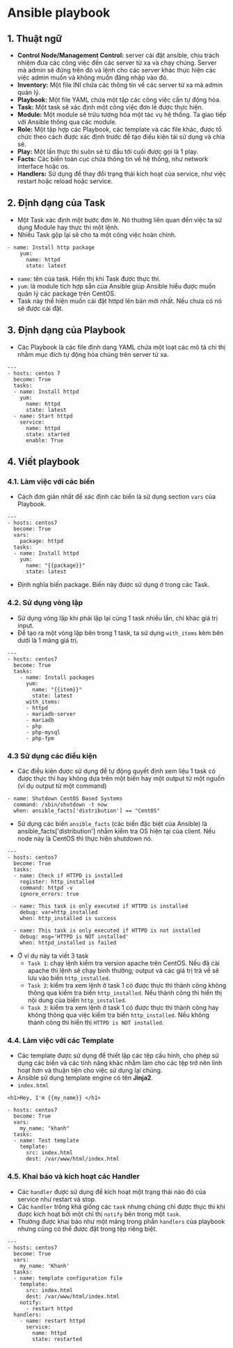 # Ansible playbook
## 1. Thuật ngữ
- **Control Node/Management Control:** server cài đặt ansible, chịu trách nhiệm đưa các công việc đến các server từ xa và chạy chúng. Server mà admin sẽ đứng trên đó và lệnh cho các server khác thực hiện các việc admin muốn và không muốn đăng nhập vào đó.
- **Inventory:** Một file INI chứa các thông tin về các server từ xa mà admin quản lý.
- **Playbook:** Một file YAML chứa một tập các công việc cần tự động hóa.
- **Task:** Một task sẽ xác định một công việc đơn lẻ được thực hiện.
- **Module:** Một module sẽ trừu tượng hóa một tác vụ hệ thống. Ta giao tiếp với Ansible thông qua các module.
- **Role:** Một tập hợp các Playbook, các template và các file khác, được tổ chức theo cách được xác định trước để tạo điều kiện tái sử dụng và chia sẻ.
- **Play:** Một lần thực thi suôn sẻ từ đầu tới cuối được gọi là 1 play.
- **Facts:** Các biến toàn cục chứa thông tin về hệ thống, như network interface hoặc os.
- **Handlers:** Sử dụng để thay đổi trạng thái kích hoạt của service, như việc restart hoặc reload hoặc service.

## 2. Định dạng của Task
- Một Task xác định một bước đơn lẻ. Nó thường liên quan đến việc ta sử dụng Module hay thực thi một lệnh.
- Nhiều Task gộp lại sẽ cho ta một công việc hoàn chỉnh.

```
- name: Install http package
    yum: 
      name: httpd
      state: latest
```
- `name`: tên của task. Hiển thị khi Task được thực thi.
- `yum`: là module tích hợp sẵn của Ansible giúp Ansible hiểu được muốn quản lý các package trên CentOS.
- Task này thể hiện muốn cài đặt httpd lên bản mới nhất. Nếu chưa có nó sẽ được cài đặt.

## 3. Định dạng của Playbook
- Các Playbook là các file định dang YAML chứa một loạt các mô tả chỉ thị nhằm mục đích tự động hóa chúng trên server từ xa.
```
---
- hosts: centos 7
  become: True
  tasks: 
  - name: Install httpd
    yum: 
      name: httpd
      state: latest
  - name: Start httpd
    service: 
      name: httpd
      state: started
      enable: True  
```

## 4. Viết playbook
### 4.1. Làm việc với các biến
- Cách đơn giản nhất để xác định các biến là sử dụng section `vars` của Playbook.

```
---
- hosts: centos7
  become: True
  vars: 
    package: httpd
  tasks: 
  - name: Install httpd
    yum: 
      name: "{{package}}"
      state: latest
```

- Định nghĩa biến package. Biến này được sử dụng ở trong các Task.

### 4.2. Sử dụng vòng lặp
- Sử dụng vòng lặp khi phải lặp lại cùng 1 task nhiều lần, chỉ khác giá trị input.
- Để tạo ra một vòng lặp bên trong 1 task, ta sử dụng `with_items` kèm bên dưới là 1 mảng giá trị.

```
---
- hosts: centos7
  become: True
  tasks: 
    - name: Install packages
      yum: 
        name: "{{item}}"
        state: latest
      with_items:
      - httpd
      - mariadb-server
      - mariadb
      - php
      - php-mysql
      - php-fpm
```

### 4.3 Sử dụng các điều kiện 
- Các điều kiện được sử dụng để tự động quyết định xem liệu 1 task có được thực thi hay không dựa trên một biến hay một output từ một nguồn (ví dụ output từ một command)

```
- name: Shutdown CentOS Based Systems
  command: /sbin/shutdown -t now
  when: ansible_facts['distribution'] == "CentOS"
```
- Sử dụng các biến `ansible_facts` (các biến đặc biệt của Ansible) là ansible_facts['distribution'] nhằm kiểm tra OS hiện tại của client. Nếu node này là CentOS thì thực hiện shutdown nó.

```
---
- hosts: centos7
  become: True
  tasks: 
  - name: Check if HTTPD is installed
    register: http_installed
    command: httpd -v
    ignore_errors: true

  - name: This task is only executed if HTTPD is installed
    debug: var=http_installed
    when: http_installed is success

  - name: This task is only executed if HTTPD is not installed
    debug: msg='HTTPD is NOT installed'
    when: httpd_installed is failed
```
- Ở ví dụ này ta viết 3 task 
    + `Task 1`: chạy lệnh kiểm tra version apache trên CentOS. Nếu đã cài apache thì lệnh sẽ chạy bình thường; output và các giá trị trả về sẽ lưu vào biến `http_installed`.
    + `Task 2`: kiểm tra xem lệnh ở task 1 có được thực thi thành công không thông qua kiểm tra biến `http_installed`. Nếu thành công thì hiển thị nội dung của biến `http_installed`.
    + `Task 3`: kiểm tra xem lệnh ở task 1 có được thực thi thành công hay không thông qua việc kiểm tra biến `http_installed`. Nếu không thành công thì hiển thị `HTTPD is NOT installed`.

### 4.4. Làm việc với các Template
- Các template được sử dụng để thiết lập các tệp cấu hình, cho phép sử dụng các biến và các tính năng khác nhằm làm cho các tệp trở nên linh hoạt hơn và thuận tiện cho việc sử dụng lại chúng.
- Ansible sử dụng template engine có tên **Jinja2**.
- `index.html`
```
<h1>Hey, I'm {{my_name}} </h1>
```

```
- hosts: centos7
  become: True
  vars: 
    my_name: "khanh"
  tasks:
  - name: Test template
    template:
      src: index.html
      dest: /var/www/html/index.html
```

### 4.5. Khai báo và kích hoạt các Handler
- Các `handler` được sử dụng để kích hoạt một trạng thái nào đó của service như restart và stop.
- Các `handler` trông khá giống các `task` nhưng chúng chỉ được thực thi khi được kích hoạt bởi một chỉ thị `notify` bên trong một `task`.
- Thường được khai báo như một mảng trong phần `handlers` của playbook nhưng cũng có thể được đặt trong tệp riêng biệt.

```
---
- hosts: centos7
  become: True
  vars: 
    my_name: 'Khanh'
  tasks:
  - name: template configuration file 
    template: 
      src: index.html
      dest: /var/www/html/index.html
    notify: 
      - restart httpd
  handlers:
    - name: restart httpd
      service:
        name: httpd
        state: restarted
```
